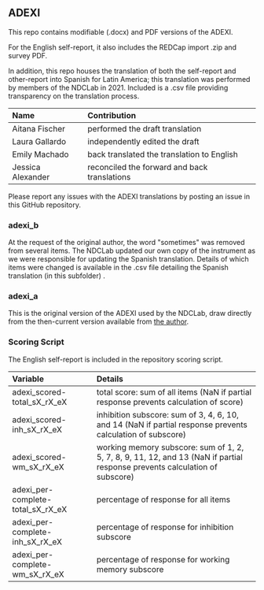## ADEXI

This repo contains modifiable (.docx) and PDF versions of the ADEXI.

For the English self-report, it also includes the REDCap import .zip and survey PDF.

In addition, this repo houses the translation of both the self-report and other-report into Spanish for Latin America; this translation was performed by members of the NDCLab in 2021.  Included is a .csv file providing transparency on the translation process.

| Name | Contribution |
| :--  | :--  |
| Aitana Fischer | performed the draft translation |
| Laura Gallardo | independently edited the draft |
| Emily Machado | back translated the translation to English |
| Jessica Alexander | reconciled the forward and back translations |

Please report any issues with the ADEXI translations by posting an issue in this GitHub repository.


### adexi_b
At the request of the original author, the word "sometimes" was removed from several items.  The NDCLab updated our own copy of the instrument as we were responsible for updating the Spanish translation.  Details of which items were changed is available in the .csv file detailing the Spanish translation (in this subfolder) .


### adexi_a
This is the original version of the ADEXI used by the NDCLab, draw directly from the then-current version available from [the author](https://chexi.se/).



### Scoring Script
The English self-report is included in the repository scoring script.

| Variable | Details |
| :--  | :--  |
| adexi_scored-total_sX_rX_eX | total score: sum of all items (NaN if partial response prevents calculation of score) |
| adexi_scored-inh_sX_rX_eX | inhibition subscore: sum of 3, 4, 6, 10, and 14 (NaN if partial response prevents calculation of subscore) |
| adexi_scored-wm_sX_rX_eX | working memory subscore: sum of 1, 2, 5, 7, 8, 9, 11, 12, and 13 (NaN if partial response prevents calculation of subscore) |
| adexi_per-complete-total_sX_rX_eX | percentage of response for all items |
| adexi_per-complete-inh_sX_rX_eX | percentage of response for inhibition subscore |
| adexi_per-complete-wm_sX_rX_eX | percentage of response for working memory subscore |

